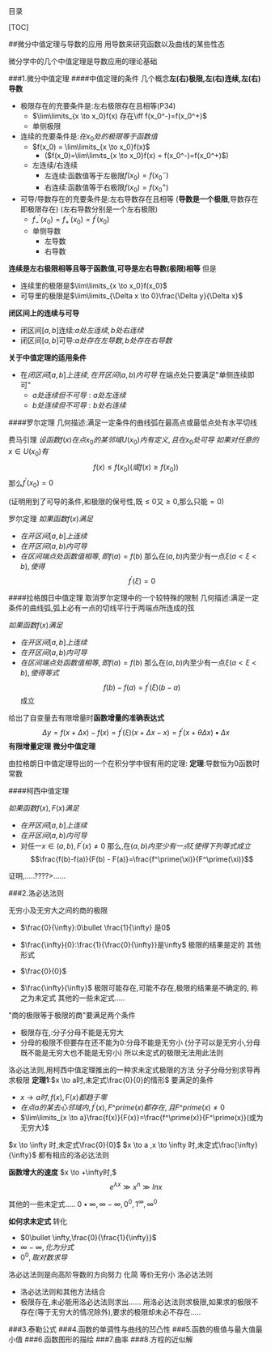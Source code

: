目录

[TOC]

##微分中值定理与导数的应用
用导数来研究函数以及曲线的某些性态

微分学中的几个中值定理是导数应用的理论基础

###1.微分中值定理
####中值定理的条件
几个概念**左(右)极限,左(右)连续,左(右)导数**

+ 极限存在的充要条件是:左右极限存在且相等(P34)
	- $\lim\limits_{x \to x_0}f(x) 存在\iff f(x_0^-)=f(x_0^+)$
	- 单侧极限
+ 连续的充要条件是:$在x_0处的极限等于函数值$
	- $f(x_0) =  \lim\limits_{x \to x_0}f(x)$
		- ($f(x_0)=\lim\limits_{x \to x_0}f(x) = f(x_0^-)=f(x_0^+)$)
	- 左连续/右连续
		- 左连续:函数值等于左极限$f(x_0)=f(x_0^-)$
		- 右连续:函数值等于右极限$f(x_0)=f(x_0^+)$
+ 可导/导数存在的充要条件是:左右导数存在且相等
(**导数是一个极限**,导数存在即极限存在)
(左右导数分别是一个左右极限)
	- $f_-^\prime(x_0) = f_+^\prime(x_0)=f^\prime(x_0)$
	- 单侧导数
		- 左导数
		- 右导数

**连续是左右极限相等且等于函数值,可导是左右导数(极限)相等**
但是

+ 连续里的极限是$\lim\limits_{x \to x_0}f(x_0)$
+ 可导里的极限是$\lim\limits_{\Delta x \to 0}\frac{\Delta y}{\Delta x}$


**闭区间上的连续与可导**

+ 闭区间$[a,b]$连续:$a处左连续,b处右连续$
+ 闭区间$[a,b]$可导:$a处存在左导数,b处存在右导数$

**关于中值定理的适用条件**

+ 在$闭区间[a,b]上连续,在开区间(a,b)内可导$
在端点处只要满足"单侧连续即可"
	- $a处连续但不可导:a处左连续$
	- $b处连续但不可导:b处右连续$


####罗尔定理
几何描述:满足一定条件的曲线弧在最高点或最低点处有水平切线


费马引理
$设函数f(x)在点x_0的某邻域U(x_0)内有定义,且在x_0处可导$
$如果对任意的x\in U(x_0)有$
$$f(x) \leqslant f(x_0)(或f(x) \geqslant f(x_0))$$
那么$f^\prime(x_0)=0$

(证明用到了可导的条件,和极限的保号性,既$\leqslant 0$又$\geqslant 0$,那么只能$=0$)


罗尔定理
$如果函数f(x)满足$

+ $在开区间[a,b]上连续$
+ $在开区间(a,b)内可导$
+ $在区间端点处函数值相等,即f(a)=f(b)$
那么在$(a,b)$内至少有一点$\xi(a<\xi<b),使得$
$$f^\prime(\xi)=0$$

####拉格朗日中值定理
取消罗尔定理中的一个较特殊的限制
几何描述:满足一定条件的曲线弧,弧上必有一点的切线平行于两端点所连成的弦

$如果函数f(x)满足$

+ $在开区间[a,b]上连续$
+ $在开区间(a,b)内可导$
+ $在区间端点处函数值相等,即f(a)=f(b)$
那么在$(a,b)$内至少有一点$\xi(a<\xi<b),使得等式$
$$f(b)-f(a)=f^\prime(\xi)(b-a)$$
成立

给出了自变量去有限增量时**函数增量的准确表达式**
$$\Delta y = f(x+\Delta x) - f(x) = f^\prime(\xi)(x+\Delta x - x) =f^\prime(x+\theta \Delta x)\bullet \Delta x$$
**有限增量定理**
**微分中值定理**

由拉格朗日中值定理导出的一个在积分学中很有用的定理:
**定理**:导数恒为0函数时常数

####柯西中值定理

$如果函数f(x),F(x)满足$

+ $在开区间[a,b]上连续$
+ $在开区间(a,b)内可导$
+ 对任一$x \in (a,b),F^\prime(x) \not = 0$
那么,在$(a,b)内至少有一点\xi 使得下列等式成立$
$$\frac{f(b)-f(a)}{F(b) - F(a)}=\frac{f^\prime(\xi)}{F^\prime(\xi)}$$

证明,.....????>......

###2.洛必达法则

无穷小及无穷大之间的商的极限

+ $\frac{0}{\infty}:0\bullet \frac{1}{\infty} 是0$
+ $\frac{\infty}{0}:\frac{1}{\frac{0}{\infty}}是\infty$
极限的结果是定的
其他形式

+ $\frac{0}{0}$
+ $\frac{\infty}{\infty}$
极限可能存在,可能不存在,极限的结果是不确定的,
称之为未定式
其他的一些未定式.....


"商的极限等于极限的商"要满足两个条件

+ 极限存在,:分子分母不能是无穷大
+ 分母的极限不但要存在还不能为0:分母不能是无穷小
(分子可以是无穷小,分母既不能是无穷大也不能是无穷小)
所以未定式的极限无法用此法则

洛必达法则,用柯西中值定理推出的一种求未定式极限的方法
分子分母分别求导再求极限
**定理1**:$x \to a时,未定式\frac{0}{0}的情形$
要满足的条件

+ $x \to a时,f(x),F(x)都趋于零$
+ $在点a的某去心邻域内,f^\prime(x),F\^prime(x)都存在,且F\^prime(x)\not= 0$
+ $\lim\limits_{x \to a}\frac{f(x)}{F(x)}=\frac{f^\prime(x)}{F^\prime(x)}(或为无穷大)$

$x \to \infty 时,未定式\frac{0}{0}$
$x \to a ,x \to \infty 时,未定式\frac{\infty}{\infty}$
都有相应的洛必达法则


**函数增大的速度**
$x \to +\infty时,$
$$e^{\lambda x} \gg x^n \gg lnx$$

其他的一些未定式.....
$0\bullet \infty,\infty - \infty,0^0,1^\infty,\infty ^ 0$


**如何求未定式**
转化

+ $0\bullet \infty,\frac{0}{\frac{1}{\infty}}$
+ $\infty - \infty,化为分式$
+ $0^0,取对数求导$

洛必达法则是向高阶导数的方向努力
化简
等价无穷小
洛必达法则

+ 洛必达法则和其他方法结合
+ 极限存在,未必能用洛必达法则求出......
用洛必达法则求极限,如果求的极限不存在(等于无穷大的情况除外),要求的极限却未必不存在.....

###3.泰勒公式
###4.函数的单调性与曲线的凹凸性
###5.函数的极值与最大值最小值
###6.函数图形的描绘
###7.曲率
###8.方程的近似解

